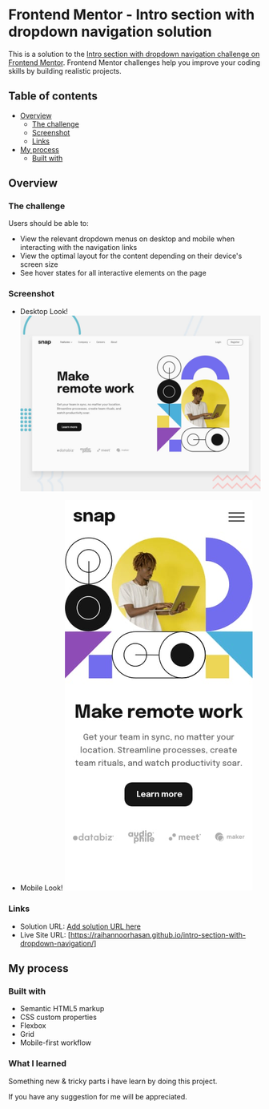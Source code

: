 # Frontend Mentor - Intro section with dropdown navigation solution

This is a solution to the [Intro section with dropdown navigation challenge on Frontend Mentor](https://www.frontendmentor.io/challenges/intro-section-with-dropdown-navigation-ryaPetHE5). Frontend Mentor challenges help you improve your coding skills by building realistic projects.

## Table of contents

- [Overview](#overview)
  - [The challenge](#the-challenge)
  - [Screenshot](#screenshot)
  - [Links](#links)
- [My process](#my-process)
  - [Built with](#built-with)

## Overview

### The challenge

Users should be able to:

- View the relevant dropdown menus on desktop and mobile when interacting with the navigation links
- View the optimal layout for the content depending on their device's screen size
- See hover states for all interactive elements on the page

### Screenshot

- Desktop Look!
  ![](./images/desktop-preview.jpg)

- Mobile Look!
  ![](./images/mobile-design.jpg)

### Links

- Solution URL: [Add solution URL here](https://your-solution-url.com)
- Live Site URL: [https://raihannoorhasan.github.io/intro-section-with-dropdown-navigation/]

## My process

### Built with

- Semantic HTML5 markup
- CSS custom properties
- Flexbox
- Grid
- Mobile-first workflow

### What I learned

Something new & tricky parts i have learn by doing this project.

If you have any suggestion for me will be appreciated.
